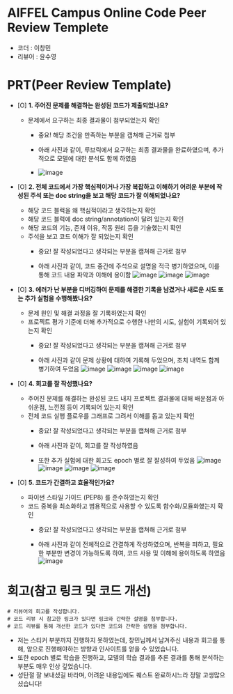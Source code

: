 
# AIFFEL Campus Online Code Peer Review Templete
- 코더 : 이창민
- 리뷰어 : 윤수영


# PRT(Peer Review Template)
- [O]  **1. 주어진 문제를 해결하는 완성된 코드가 제출되었나요?**
    - 문제에서 요구하는 최종 결과물이 첨부되었는지 확인
        - 중요! 해당 조건을 만족하는 부분을 캡쳐해 근거로 첨부
          
          
        - 아래 사진과 같이, 루브릭에서 요구하는 최종 결과물을 완료하였으며, 추가적으로 모델에 대한 분석도 함께 하였음
        - ![image](https://github.com/user-attachments/assets/e6ea2eb3-91cc-421b-9b67-ace26bdf07d8)
          
          
- [O]  **2. 전체 코드에서 가장 핵심적이거나 가장 복잡하고 이해하기 어려운 부분에 작성된 
주석 또는 doc string을 보고 해당 코드가 잘 이해되었나요?**
    - 해당 코드 블럭을 왜 핵심적이라고 생각하는지 확인
    - 해당 코드 블럭에 doc string/annotation이 달려 있는지 확인
    - 해당 코드의 기능, 존재 이유, 작동 원리 등을 기술했는지 확인
    - 주석을 보고 코드 이해가 잘 되었는지 확인
        - 중요! 잘 작성되었다고 생각되는 부분을 캡쳐해 근거로 첨부
          
          
        - 아래 사진과 같이, 코드 중간에 주석으로 설명을 적극 병기하였으며, 이를 통해 코드 내용 파악과 이해에 용이함
          ![image](https://github.com/user-attachments/assets/0aa9450f-b3ef-4e77-8af6-84d1e8aba72f)
          ![image](https://github.com/user-attachments/assets/dd10e0a6-95fa-4151-baba-fee50608dd2a)
          ![image](https://github.com/user-attachments/assets/3927c8af-f0e2-4cc0-adf2-44ffc55d7048)
          
          
- [O]  **3. 에러가 난 부분을 디버깅하여 문제를 해결한 기록을 남겼거나
새로운 시도 또는 추가 실험을 수행해봤나요?**
    - 문제 원인 및 해결 과정을 잘 기록하였는지 확인
    - 프로젝트 평가 기준에 더해 추가적으로 수행한 나만의 시도, 
    실험이 기록되어 있는지 확인
        - 중요! 잘 작성되었다고 생각되는 부분을 캡쳐해 근거로 첨부
          
          
        - 아래 사진과 같이 문제 상황에 대하여 기록해 두었으며, 조치 내역도 함께 병기하여 두었음
          ![image](https://github.com/user-attachments/assets/3b34cf5e-6df7-4e0a-be22-b7b0f720c936)
          ![image](https://github.com/user-attachments/assets/52f2665c-0616-4cc4-9ab0-878076111be0)
          ![image](https://github.com/user-attachments/assets/ae61d21b-7ba0-4e67-9fbc-b4c9c462bb6b)
          ![image](https://github.com/user-attachments/assets/34850215-cffc-40b4-9722-bcb67e091af1)
          
          
- [O]  **4. 회고를 잘 작성했나요?**
    - 주어진 문제를 해결하는 완성된 코드 내지 프로젝트 결과물에 대해
    배운점과 아쉬운점, 느낀점 등이 기록되어 있는지 확인
    - 전체 코드 실행 플로우를 그래프로 그려서 이해를 돕고 있는지 확인
        - 중요! 잘 작성되었다고 생각되는 부분을 캡쳐해 근거로 첨부
          
          
        - 아래 사진과 같이, 회고를 잘 작성하였음
        - 또한 추가 실험에 대한 회고도 epoch 별로 잘 잘성하여 두었음
          ![image](https://github.com/user-attachments/assets/2095f623-5345-4f35-b99e-31f7fda64079)
          ![image](https://github.com/user-attachments/assets/52f2665c-0616-4cc4-9ab0-878076111be0)
          ![image](https://github.com/user-attachments/assets/ae61d21b-7ba0-4e67-9fbc-b4c9c462bb6b)
          ![image](https://github.com/user-attachments/assets/34850215-cffc-40b4-9722-bcb67e091af1)

        
- [O]  **5. 코드가 간결하고 효율적인가요?**
    - 파이썬 스타일 가이드 (PEP8) 를 준수하였는지 확인
    - 코드 중복을 최소화하고 범용적으로 사용할 수 있도록 함수화/모듈화했는지 확인
        - 중요! 잘 작성되었다고 생각되는 부분을 캡쳐해 근거로 첨부
          
          
        - 아래 사진과 같이 전체적으로 간결하게 작성하였으며, 반복을 피하고, 필요한 부분만 변경이 가능하도록 하여, 코드 사용 및 이해에 용이하도록 하였음
          ![image](https://github.com/user-attachments/assets/1c7c01ff-a491-4ed9-a311-ffa163cc94b8)
          

# 회고(참고 링크 및 코드 개선)
```
# 리뷰어의 회고를 작성합니다.
# 코드 리뷰 시 참고한 링크가 있다면 링크와 간략한 설명을 첨부합니다.
# 코드 리뷰를 통해 개선한 코드가 있다면 코드와 간략한 설명을 첨부합니다.
```
- 저는 스티커 부분까지 진행하지 못하였는데, 창민님께서 남겨주신 내용과 회고를 통해, 앞으로 진행해야하는 방향과 인사이트를 얻을 수 있었습니다.
- 또한 epoch 별로 학습을 진행하고, 모델의 학습 결과를 추론 결과를 통해 분석하는 부분도 매우 인상 깊었습니다.
- 성탄절 잘 보내셨길 바라며, 어려운 내용임에도 퀘스트 완료하시느라 정말 고생많으셨습니다!
